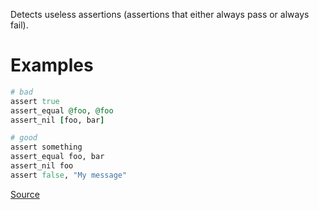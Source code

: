 
Detects useless assertions (assertions that either always pass or always fail).

# Examples

```ruby
# bad
assert true
assert_equal @foo, @foo
assert_nil [foo, bar]

# good
assert something
assert_equal foo, bar
assert_nil foo
assert false, "My message"
```

[Source](http://www.rubydoc.info/gems/rubocop/RuboCop/Cop/Minitest/UselessAssertion)